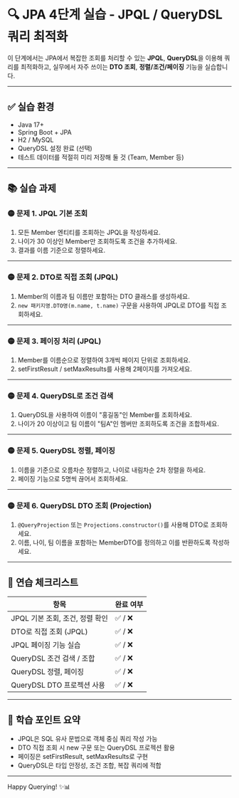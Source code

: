 # 🔍 JPA 4단계 실습 - JPQL / QueryDSL 쿼리 최적화

이 단계에서는 JPA에서 복잡한 조회를 처리할 수 있는 **JPQL**, **QueryDSL**을 이용해 쿼리를 최적화하고, 실무에서 자주 쓰이는 **DTO 조회**, **정렬/조건/페이징** 기능을 실습합니다.

---

## ✅ 실습 환경

- Java 17+
- Spring Boot + JPA
- H2 / MySQL
- QueryDSL 설정 완료 (선택)
- 테스트 데이터를 적절히 미리 저장해 둘 것 (Team, Member 등)

---

## 📚 실습 과제

### 🟡 문제 1. JPQL 기본 조회

1. 모든 Member 엔티티를 조회하는 JPQL을 작성하세요.
2. 나이가 30 이상인 Member만 조회하도록 조건을 추가하세요.
3. 결과를 이름 기준으로 정렬하세요.

---

### 🟡 문제 2. DTO로 직접 조회 (JPQL)

1. Member의 이름과 팀 이름만 포함하는 DTO 클래스를 생성하세요.
2. `new 패키지명.DTO명(m.name, t.name)` 구문을 사용하여 JPQL로 DTO를 직접 조회하세요.

---

### 🟡 문제 3. 페이징 처리 (JPQL)

1. Member를 이름순으로 정렬하여 3개씩 페이지 단위로 조회하세요.
2. setFirstResult / setMaxResults를 사용해 2페이지를 가져오세요.

---

### 🟡 문제 4. QueryDSL로 조건 검색

1. QueryDSL을 사용하여 이름이 "홍길동"인 Member를 조회하세요.
2. 나이가 20 이상이고 팀 이름이 "팀A"인 멤버만 조회하도록 조건을 조합하세요.

---

### 🟡 문제 5. QueryDSL 정렬, 페이징

1. 이름을 기준으로 오름차순 정렬하고, 나이로 내림차순 2차 정렬을 하세요.
2. 페이징 기능으로 5명씩 끊어서 조회하세요.

---

### 🟡 문제 6. QueryDSL DTO 조회 (Projection)

1. `@QueryProjection` 또는 `Projections.constructor()`를 사용해 DTO로 조회하세요.
2. 이름, 나이, 팀 이름을 포함하는 MemberDTO를 정의하고 이를 반환하도록 작성하세요.

---

## 🎯 연습 체크리스트

| 항목                          | 완료 여부 |
|-------------------------------|------------|
| JPQL 기본 조회, 조건, 정렬 확인      | ✅ / ❌ |
| DTO로 직접 조회 (JPQL)             | ✅ / ❌ |
| JPQL 페이징 기능 실습               | ✅ / ❌ |
| QueryDSL 조건 검색 / 조합           | ✅ / ❌ |
| QueryDSL 정렬, 페이징              | ✅ / ❌ |
| QueryDSL DTO 프로젝션 사용         | ✅ / ❌ |

---

## 🧠 학습 포인트 요약

- JPQL은 SQL 유사 문법으로 객체 중심 쿼리 작성 가능
- DTO 직접 조회 시 new 구문 또는 QueryDSL 프로젝션 활용
- 페이징은 setFirstResult, setMaxResults로 구현
- QueryDSL은 타입 안정성, 조건 조합, 복잡 쿼리에 적합

---

Happy Querying! ✨📊

